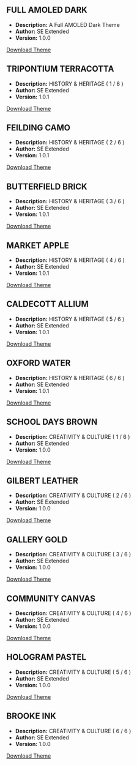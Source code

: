 ## FULL AMOLED DARK
- **Description:** A Full AMOLED Dark Theme
- **Author:** SE Extended
- **Version:** 1.0.0

[Download Theme](https://raw.githubusercontent.com/SE-Extended/Themes/main/Themes/full_amoled_dark.json)

## TRIPONTIUM TERRACOTTA
- **Description:** HISTORY & HERITAGE ( 1 / 6 )
- **Author:** SE Extended
- **Version:** 1.0.1

[Download Theme](https://raw.githubusercontent.com/SE-Extended/Themes/main/Themes/tripontium_terracotta.json)

## FEILDING CAMO
- **Description:** HISTORY & HERITAGE ( 2 / 6 )
- **Author:** SE Extended
- **Version:** 1.0.1

[Download Theme](https://raw.githubusercontent.com/SE-Extended/Themes/main/Themes/feilding_camo.json)

## BUTTERFIELD BRICK
- **Description:** HISTORY & HERITAGE ( 3 / 6 )
- **Author:** SE Extended
- **Version:** 1.0.1

[Download Theme](https://raw.githubusercontent.com/SE-Extended/Themes/main/Themes/butterfield_brick_.json)

## MARKET APPLE
- **Description:** HISTORY & HERITAGE ( 4 / 6 )
- **Author:** SE Extended
- **Version:** 1.0.1

[Download Theme](https://raw.githubusercontent.com/SE-Extended/Themes/main/Themes/market_apple.json)

## CALDECOTT ALLIUM
- **Description:** HISTORY & HERITAGE ( 5 / 6 )
- **Author:** SE Extended
- **Version:** 1.0.1

[Download Theme](https://raw.githubusercontent.com/SE-Extended/Themes/main/Themes/caldecott_allium_.json)

## OXFORD WATER
- **Description:** HISTORY & HERITAGE ( 6 / 6 )
- **Author:** SE Extended
- **Version:** 1.0.1

[Download Theme](https://raw.githubusercontent.com/SE-Extended/Themes/main/Themes/oxford_water_.json)

## SCHOOL DAYS BROWN
- **Description:** CREATIVITY & CULTURE ( 1 / 6 )
- **Author:** SE Extended
- **Version:** 1.0.0

[Download Theme](https://raw.githubusercontent.com/SE-Extended/Themes/main/Themes/school_days_brown_.json)

## GILBERT LEATHER
- **Description:** CREATIVITY & CULTURE ( 2 / 6 )
- **Author:** SE Extended
- **Version:** 1.0.0

[Download Theme](https://raw.githubusercontent.com/SE-Extended/Themes/main/Themes/gilbert_leather_.json)

## GALLERY GOLD
- **Description:** CREATIVITY & CULTURE ( 3 / 6 )
- **Author:** SE Extended
- **Version:** 1.0.0

[Download Theme](https://raw.githubusercontent.com/SE-Extended/Themes/main/Themes/gallery_gold.json)

## COMMUNITY CANVAS
- **Description:** CREATIVITY & CULTURE ( 4 / 6 )
- **Author:** SE Extended
- **Version:** 1.0.0

[Download Theme](https://raw.githubusercontent.com/SE-Extended/Themes/main/Themes/community_canvas.json)

## HOLOGRAM PASTEL
- **Description:** CREATIVITY & CULTURE ( 5 / 6 )
- **Author:** SE Extended
- **Version:** 1.0.0

[Download Theme](https://raw.githubusercontent.com/SE-Extended/Themes/main/Themes/hologram_pastel_.json)

## BROOKE INK
- **Description:** CREATIVITY & CULTURE ( 6 / 6 )
- **Author:** SE Extended
- **Version:** 1.0.0

[Download Theme](https://raw.githubusercontent.com/SE-Extended/Themes/main/Themes/brooke_ink.json)
